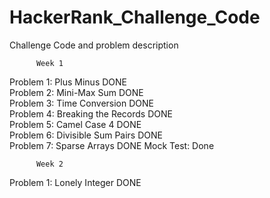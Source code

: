# HackerRank_Challenge_Code  
Challenge Code and problem description  
  
          Week 1  
Problem 1: Plus Minus DONE  
Problem 2: Mini-Max Sum DONE  
Problem 3: Time Conversion DONE  
Problem 4: Breaking the Records DONE  
Problem 5: Camel Case 4 DONE  
Problem 6: Divisible Sum Pairs DONE  
Problem 7: Sparse Arrays DONE
Mock Test: Done 
  
          Week 2  
Problem 1: Lonely Integer DONE  
